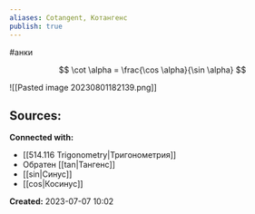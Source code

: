 ```yaml
---
aliases: Cotangent, Котангенс
publish: true
---
```

#анки

$$
\cot \alpha = \frac{\cos \alpha}{\sin \alpha}
$$

![[Pasted image 20230801182139.png]]









**Sources:**
- 


**Connected with:**
- [[514.116 Trigonometry|Тригонометрия]]
- Обратен [[tan|Тангенс]]
- [[sin|Синус]]
- [[cos|Косинус]]



**Created:** 2023-07-07 10:02